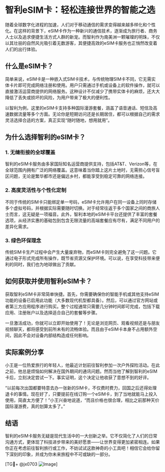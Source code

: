 # 智利eSIM卡：轻松连接世界的智能之选

随着全球数字化进程的加速，人们对于移动通信的需求变得越来越多样化和个性化。在这样的背景下，eSIM卡作为一种新兴的通信技术，逐渐成为旅行者、商务人士以及追求便捷生活方式人群的新宠。而智利作为南美洲一颗璀璨的明珠，不仅以其壮丽的自然风光吸引着无数游客，其便捷高效的eSIM卡服务也正悄然改变着人们的出行体验。

## 什么是eSIM卡？

简单来说，eSIM卡是一种嵌入式SIM卡技术，与传统物理SIM卡不同，它无需实体卡片即可完成网络注册和使用。用户只需通过手机或设备上的软件操作，就可以直接激活运营商提供的网络服务。这种设计不仅减少了携带实体卡的麻烦，还大大降低了丢失或损坏的风险，为用户带来了极大的便利性。

以智利为例，这里的eSIM卡支持多种国际漫游套餐，涵盖了语音通话、短信及高速数据流量等多个方面。无论你是短期访问还是长期居住，都可以根据自己的需求灵活选择合适的方案，真正实现“随时随地，想用就用”。

## 为什么选择智利的eSIM卡？

### 1. **无缝衔接的全球覆盖**
智利的eSIM卡服务由多家国际知名运营商提供支持，包括AT&T、Verizon等，在全球范围内拥有广泛的网络覆盖。这意味着当你踏上这片土地时，无需担心信号盲区问题，无论是繁华都市还是偏远乡村，都能享受到稳定可靠的网络连接。

### 2. **高度灵活性与个性化定制**
不同于传统的SIM卡只能绑定单一号码，eSIM卡允许用户在同一设备上同时存储多个虚拟号码，并根据实际需要随时切换。对于经常往返于多个国家之间的商旅人士而言，这无疑是一项福音。此外，智利本地的eSIM卡平台还提供了丰富的套餐选项，从经济实惠的基础包到包含无限流量的高端套餐应有尽有，满足不同用户的差异化需求。

### 3. **绿色环保理念**
传统SIM卡生产过程中会产生大量废弃物，而eSIM卡则完全避免了这一问题。它通过电子形式完成所有操作，既节省资源又保护环境。可以说，在享受科技带来便利的同时，我们也为地球做出了贡献。

## 如何获取并使用智利eSIM卡？

获取智利eSIM卡非常简单快捷。首先，你需要确保你的智能手机或其他支持eSIM功能的设备已启用此功能（大多数现代机型都具备）。然后，可以通过官方网站或者第三方应用程序进行购买。整个过程通常只需要几分钟时间即可完成，包括下载应用、注册账户以及选择适合自己的套餐等步骤。

一旦激活成功，你就可以立即开始使用了！无论是浏览网页、观看视频还是与朋友视频聊天，都将感受到前所未有的流畅体验。而且由于eSIM卡本身不占用额外空间，因此不会对设备内部结构造成任何影响。

## 实际案例分享

小王是一位热爱旅行的年轻人，他最近计划前往智利参加一次户外探险活动。在此之前，他总是烦恼如何解决在国外期间的通讯问题。然而当他了解到智利的eSIM卡后，立刻决定尝试一下。事实证明，这个决定让他收获了意想不到的好评。

“以前每次出国都要特意去办一张新的SIM卡，不仅费时费力，回国之后还得处理退卡的事情。现在好了，只要提前在线订购一个eSIM卡，到了当地就能马上投入使用，简直太方便了！”小王兴奋地说道，“而且价格也很合理，相比之前那种天价国际漫游费，真的划算太多了。”

## 结语

智利的eSIM卡服务无疑是现代生活中的一大创新之举。它不仅简化了人们的日常沟通方式，更体现了科技进步带来的美好愿景——让世界变得更加紧密相连。如果你正在考虑前往智利旅行或工作，不妨试试这款神奇的小工具吧！相信它会给你留下深刻的印象，并成为你未来旅程中不可或缺的一部分。

[TG💪+ @jx0703 ![Image](https://github.com/user-attachments/assets/dbca1d08-cadb-493c-b0ec-ad6f7a83f270)]